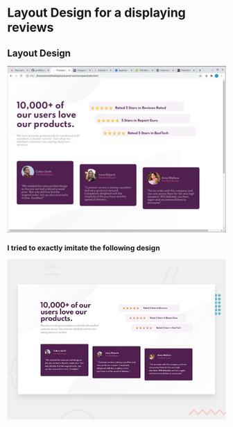 <h1> Layout Design for a  displaying reviews </h1>
<h2> Layout Design </h2>
<img src="readmeimg/Screenshot from 2020-12-28 23-57-14.png" >
<h3> I tried to exactly imitate the following design </h3>
<img src="readmeimg/desktop-preview.jpg">

